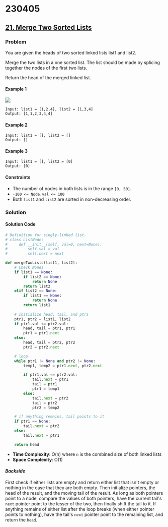 # 230405

## [21. Merge Two Sorted Lists](https://leetcode.com/problems/merge-two-sorted-lists/)
### Problem
You are given the heads of two sorted linked lists list1 and list2.

Merge the two lists in a one sorted list. The list should be made by splicing together the nodes of the first two lists.

Return the head of the merged linked list.

#### Example 1
![](https://assets.leetcode.com/uploads/2020/10/03/merge_ex1.jpg)
```
Input: list1 = [1,2,4], list2 = [1,3,4]
Output: [1,1,2,3,4,4]
```

#### Example 2
```
Input: list1 = [], list2 = []
Output: []
```

#### Example 3
```
Input: list1 = [], list2 = [0]
Output: [0]
```

#### Constraints
- The number of nodes in both lists is in the range `[0, 50]`.
- `-100 <= Node.val <= 100`
- Both `list1` and `list2` are sorted in non-decreasing order.

### Solution

#### Solution Code
```py
# Definition for singly-linked list.
# class ListNode:
#     def __init__(self, val=0, next=None):
#         self.val = val
#         self.next = next

def mergeTwoLists(list1, list2):
    # Check Nones
    if list1 == None:
        if list2 == None:
            return None
        return list2
    elif list2 == None:
        if list1 == None:
            return None
        return list1
    
    # Initialize head, tail, and ptrs
    ptr1, ptr2 = list1, list2
    if ptr1.val <= ptr2.val:
        head, tail = ptr1, ptr1
        ptr1 = ptr1.next
    else:
        head, tail = ptr2, ptr2
        ptr2 = ptr2.next

    # loop
    while ptr1 != None and ptr2 != None:
        temp1, temp2 = ptr1.next, ptr2.next

        if ptr1.val <= ptr2.val:
            tail.next = ptr1
            tail = ptr1
            ptr1 = temp1
        else:
            tail.next = ptr2
            tail = ptr2
            ptr2 = temp2

    # if anything remains, tail points to it
    if ptr1 == None:
        tail.next = ptr2
    else:
        tail.next = ptr1

    return head
```
- __Time Complexity__: O(n) where `n` is the combined size of both linked lists
- __Space Complexity__: O(1)

#### _Backside_
First check if either lists are empty and return either list that isn't empty or nothing in the case that they are both empty. Then initialize pointers, the head of the result, and the moving tail of the result. As long as both pointers point to a node, compare the values of both pointers, have the current tail's `next` pointer point to the lesser of the two, then finally shift the tail to it. If anything remains of either list after the loop breaks (when either pointer points to nothing), have the tail's `next` pointer point to the remaining list, and return the `head`.
